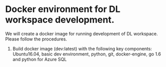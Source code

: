 # Docker environment for DL workspace development. 

We will create a docker image for running development of DL workspace. Please follow the procedures. 

1. Build docker image (dev:latest) with the following key components: Ubuntu16.04, basic dev environment, python, git, docker-engine, go 1.6 and python for Azure SQL 